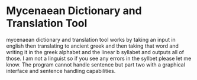 # Mycenaean Dictionary and Translation Tool
mycenaean dictionary and translation tool works by taking an input in english then translating to ancient greek and then taking that word and writing it in the greek alphabet and the linear b syllabet and outputs all of those. I am not a linguist so if you see any errors in the syllbet please let me know. The program cannot handle sentence but part two with a graphical interface and sentence handling capabilities.
